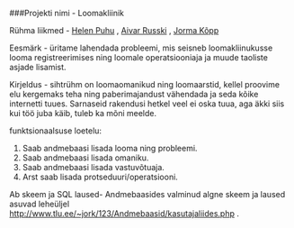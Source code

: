 ###Projekti nimi - Loomakliinik

Rühma liikmed - [Helen Puhu](https://github.com/helenpuhu) , [Aivar Russki](https://github.com/aivarus) , [Jorma Kõpp](https://github.com/jormkop)

Eesmärk - üritame lahendada probleemi, mis seisneb loomakliinukusse looma registreerimises ning loomale operatsiooniaja ja muude taoliste asjade lisamist.

Kirjeldus - sihtrühm on loomaomanikud ning loomaarstid, kellel proovime elu kergemaks teha ning paberimajandust vähendada ja seda kõike internetti tuues.
Sarnaseid rakendusi hetkel veel ei oska tuua, aga äkki siis kui töö juba käib, tuleb ka mõni meelde.

funktsionaalsuse loetelu:
1. Saab andmebaasi lisada looma ning probleemi.
2. Saab andmebaasi lisada omaniku.
3. Saab andmebaasi lisada vastuvõtuaja.
2. Arst saab lisada protseduuri/operatsiooni.

Ab skeem ja SQL laused-
Andmebaasides valminud algne skeem ja laused asuvad leheüljel http://www.tlu.ee/~jork/123/Andmebaasid/kasutajaliides.php .
